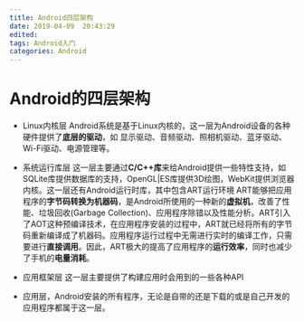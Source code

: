 ```yaml
---
title: Android四层架构
date: 2019-04-09  20:43:29
edited:
tags: Android入门
categories: Android
---
```

# Android的四层架构
* Linux内核层
Android系统是基于Linux内核的，这一层为Android设备的各种硬件提供了**底层的驱动**，如
显示驱动、音频驱动、照相机驱动、蓝牙驱动、Wi-Fi驱动、电源管理等。
<!--more-->

* 系统运行库层
这一层主要通过**C/C++库**来给Android提供一些特性支持，如SQLite库提供数据库的支持，OpenGL|ES库提供3D绘图，WebKit提供浏览器内核。这一层还有Android运行时库，其中包含ART运行环境
ART能够把应用程序的**字节码转换为机器码**，是Android所使用的一种新的**虚拟机**，改善了性能、垃圾回收(Garbage Collection)、应用程序除错以及性能分析。ART引入了AOT这种预编译技术，在应用程序安装的过程中，ART就已经将所有的字节码重新编译成了机器码。应用程序运行过程中无需进行实时的编译工作，只需要进行**直接调用**。因此，ART极大的提高了应用程序的**运行效率**，同时也减少了手机的**电量消耗**。


* 应用框架层
这一层主要提供了构建应用时会用到的一些各种API


* 应用层，Android安装的所有程序，无论是自带的还是下载的或是自己开发的应用程序都属于这一层。
